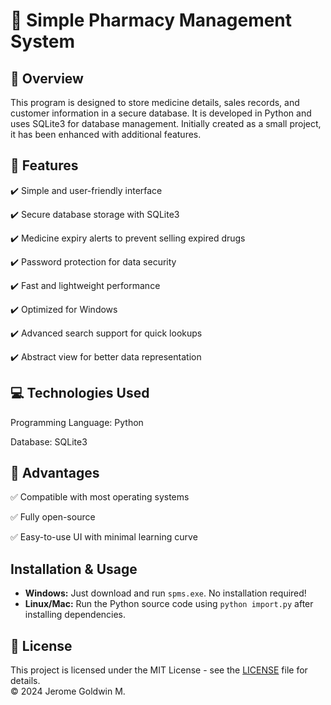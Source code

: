 # 📌 Simple Pharmacy Management System

## 📝 Overview
This program is designed to store medicine details, sales records, and customer information in a secure database. It is developed in Python and uses SQLite3 for database management. Initially created as a small project, it has been enhanced with additional features.

## 🚀 Features
✔️ Simple and user-friendly interface

✔️ Secure database storage with SQLite3

✔️ Medicine expiry alerts to prevent selling expired drugs

✔️ Password protection for data security

✔️ Fast and lightweight performance

✔️ Optimized for Windows

✔️ Advanced search support for quick lookups

✔️ Abstract view for better data representation

## 💻 Technologies Used
Programming Language: Python

Database: SQLite3

## 🌟 Advantages
✅ Compatible with most operating systems

✅ Fully open-source

✅ Easy-to-use UI with minimal learning curve

## Installation & Usage
- **Windows:** Just download and run `spms.exe`. No installation required!  
- **Linux/Mac:** Run the Python source code using `python import.py` after installing dependencies.

## 📜 License
This project is licensed under the MIT License - see the [LICENSE](LICENSE) file for details.  
© 2024 Jerome Goldwin M.

